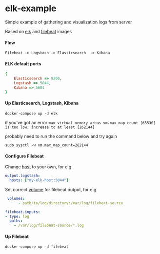 # elk-example
Simple example of gathering and visualization logs from server

Based on [elk](https://hub.docker.com/r/sebp/elk/) and [filebeat](https://www.docker.elastic.co/#) images

#### Flow
`Filebeat -> Logstash -> Elasticsearch  -> Kibana`

#### ELK default ports
```ruby
{
    Elasticsearch => 9200,
    Logstash => 5044,
    Kibana => 5601
}
```

#### Up Elasticsearch, Logstash, Kibana
```shell script
docker-compose up -d elk
```
if you've got an error `max virtual memory areas vm.max_map_count [65530] is too low, increase to at least [262144]` 

probably need to run the command below and try again
```shell script
sudo sysctl -w vm.max_map_count=262144
```

#### Configure Filebeat
Change [host](https://github.com/rostIvan/elk-example/blob/cf0bea17a0e71d7f42f8f5c65b9b73190af2d747/filebeat/conf.d/filebeat.yml#L7) to your own, for e.g.
```yaml
output.logstash:
  hosts: ["my-elk-host:5044"]
```

Set correct [volume](https://github.com/rostIvan/elk-example/blob/cf0bea17a0e71d7f42f8f5c65b9b73190af2d747/docker-compose.yml#L18) for filebeat output, for e.g.
```yaml
 volumes:
      - path/to/log/directory:/var/log/filebeat-source
```
```yaml
filebeat.inputs:
- type: log
  paths:
    - /var/log/filebeat-source/*.log
```

#### Up Filebeat
```shell script
docker-compose up -d filebeat
```